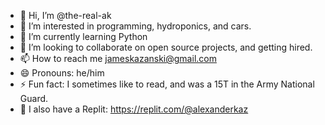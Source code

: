 - 👋 Hi, I’m @the-real-ak
- 👀 I’m interested in programming, hydroponics, and cars.
- 🌱 I’m currently learning Python
- 💞️ I’m looking to collaborate on open source projects, and getting hired.
- 📫 How to reach me jameskazanski@gmail.com
- 😄 Pronouns: he/him
- ⚡ Fun fact: I sometimes like to read, and was a 15T in the Army National Guard.
- 🐍 I also have a Replit: https://replit.com/@alexanderkaz

<!---
the-real-ak/the-real-ak is a ✨ special ✨ repository because its `README.md` (this file) appears on your GitHub profile.
You can click the Preview link to take a look at your changes.
--->
